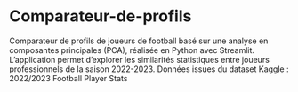 # Comparateur-de-profils
Comparateur de profils de joueurs de football basé sur une analyse en composantes principales (PCA), réalisée en Python avec Streamlit. L’application permet d’explorer les similarités statistiques entre joueurs professionnels de la saison 2022-2023. Données issues du dataset Kaggle : 2022/2023 Football Player Stats
